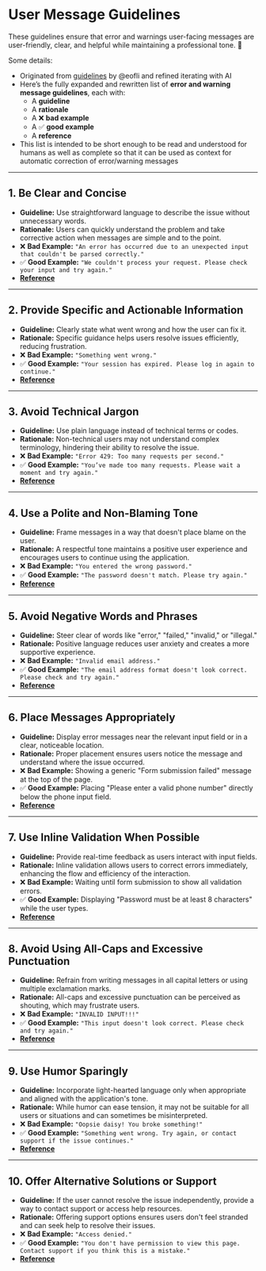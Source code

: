 # User Message Guidelines

These guidelines ensure that error and warnings user-facing messages are user-friendly, clear, and helpful while maintaining a professional tone. 🚀

Some details:

- Originated from [guidelines](https://wiki.speag.com/projects/SuperMash/wiki/Concepts/GUI) by @eofli and refined iterating with AI
- Here’s the fully expanded and rewritten list of **error and warning message guidelines**, each with:
  - A **guideline**
  - A **rationale**
  - A ❌ **bad example**
  - A ✅ **good example**
  - A **reference**
- This list is intended to be short enough to be read and understood for humans as well as complete so that it can be used as context for automatic correction of error/warning messages

---

## 1. Be Clear and Concise

- **Guideline:** Use straightforward language to describe the issue without unnecessary words.
- **Rationale:** Users can quickly understand the problem and take corrective action when messages are simple and to the point.
- ❌ **Bad Example:**
  `"An error has occurred due to an unexpected input that couldn't be parsed correctly."`
- ✅ **Good Example:**
  `"We couldn't process your request. Please check your input and try again."`
- **[Reference](https://uxwritinghub.com/error-message-examples/)**

---

## 2. Provide Specific and Actionable Information

- **Guideline:** Clearly state what went wrong and how the user can fix it.
- **Rationale:** Specific guidance helps users resolve issues efficiently, reducing frustration.
- ❌ **Bad Example:**
  `"Something went wrong."`
- ✅ **Good Example:**
  `"Your session has expired. Please log in again to continue."`
- **[Reference](https://www.nngroup.com/articles/error-message-guidelines/)**

---

## 3. Avoid Technical Jargon

- **Guideline:** Use plain language instead of technical terms or codes.
- **Rationale:** Non-technical users may not understand complex terminology, hindering their ability to resolve the issue.
- ❌ **Bad Example:**
  `"Error 429: Too many requests per second."`
- ✅ **Good Example:**
  `"You’ve made too many requests. Please wait a moment and try again."`
- **[Reference](https://cxl.com/blog/error-messages/)**

---

## 4. Use a Polite and Non-Blaming Tone

- **Guideline:** Frame messages in a way that doesn't place blame on the user.
- **Rationale:** A respectful tone maintains a positive user experience and encourages users to continue using the application.
- ❌ **Bad Example:**
  `"You entered the wrong password."`
- ✅ **Good Example:**
  `"The password doesn't match. Please try again."`
- **[Reference](https://atlassian.design/content/writing-guidelines/writing-error-messages/)**

---

## 5. Avoid Negative Words and Phrases

- **Guideline:** Steer clear of words like "error," "failed," "invalid," or "illegal."
- **Rationale:** Positive language reduces user anxiety and creates a more supportive experience.
- ❌ **Bad Example:**
  `"Invalid email address."`
- ✅ **Good Example:**
  `"The email address format doesn't look correct. Please check and try again."`
- **[Reference](https://atlassian.design/content/writing-guidelines/writing-error-messages/)**

---

## 6. Place Messages Appropriately

- **Guideline:** Display error messages near the relevant input field or in a clear, noticeable location.
- **Rationale:** Proper placement ensures users notice the message and understand where the issue occurred.
- ❌ **Bad Example:**
  Showing a generic "Form submission failed" message at the top of the page.
- ✅ **Good Example:**
  Placing "Please enter a valid phone number" directly below the phone input field.
- **[Reference](https://www.smashingmagazine.com/2022/08/error-messages-ux-design/)**

---

## 7. Use Inline Validation When Possible

- **Guideline:** Provide real-time feedback as users interact with input fields.
- **Rationale:** Inline validation allows users to correct errors immediately, enhancing the flow and efficiency of the interaction.
- ❌ **Bad Example:**
  Waiting until form submission to show all validation errors.
- ✅ **Good Example:**
  Displaying "Password must be at least 8 characters" while the user types.
- **[Reference](https://cxl.com/blog/error-messages/)**

---

## 8. Avoid Using All-Caps and Excessive Punctuation

- **Guideline:** Refrain from writing messages in all capital letters or using multiple exclamation marks.
- **Rationale:** All-caps and excessive punctuation can be perceived as shouting, which may frustrate users.
- ❌ **Bad Example:**
  `"INVALID INPUT!!!"`
- ✅ **Good Example:**
  `"This input doesn't look correct. Please check and try again."`
- **[Reference](https://uxwritinghub.com/error-message-examples/)**

---

## 9. Use Humor Sparingly

- **Guideline:** Incorporate light-hearted language only when appropriate and aligned with the application's tone.
- **Rationale:** While humor can ease tension, it may not be suitable for all users or situations and can sometimes be misinterpreted.
- ❌ **Bad Example:**
  `"Oopsie daisy! You broke something!"`
- ✅ **Good Example:**
  `"Something went wrong. Try again, or contact support if the issue continues."`
- **[Reference](https://cxl.com/blog/error-messages/)**

---

## 10. Offer Alternative Solutions or Support

- **Guideline:** If the user cannot resolve the issue independently, provide a way to contact support or access help resources.
- **Rationale:** Offering support options ensures users don't feel stranded and can seek help to resolve their issues.
- ❌ **Bad Example:**
  `"Access denied."`
- ✅ **Good Example:**
  `"You don't have permission to view this page. Contact support if you think this is a mistake."`
- **[Reference](https://learn.microsoft.com/en-us/dynamics365/business-central/dev-itpro/developer/devenv-error-handling-guidelines/)**
